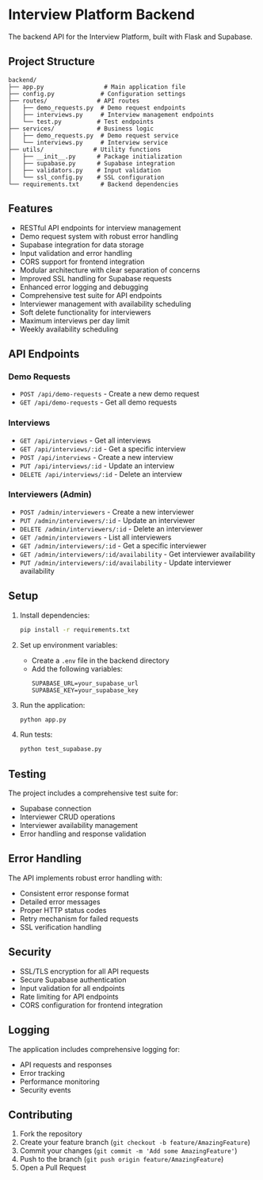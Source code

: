 # Interview Platform Backend

The backend API for the Interview Platform, built with Flask and Supabase.

## Project Structure

```
backend/
├── app.py                 # Main application file
├── config.py             # Configuration settings
├── routes/              # API routes
│   ├── demo_requests.py  # Demo request endpoints
│   ├── interviews.py     # Interview management endpoints
│   └── test.py          # Test endpoints
├── services/            # Business logic
│   ├── demo_requests.py  # Demo request service
│   └── interviews.py     # Interview service
├── utils/              # Utility functions
│   ├── __init__.py      # Package initialization
│   ├── supabase.py      # Supabase integration
│   ├── validators.py    # Input validation
│   └── ssl_config.py    # SSL configuration
└── requirements.txt      # Backend dependencies
```

## Features

- RESTful API endpoints for interview management
- Demo request system with robust error handling
- Supabase integration for data storage
- Input validation and error handling
- CORS support for frontend integration
- Modular architecture with clear separation of concerns
- Improved SSL handling for Supabase requests
- Enhanced error logging and debugging
- Comprehensive test suite for API endpoints
- Interviewer management with availability scheduling
- Soft delete functionality for interviewers
- Maximum interviews per day limit
- Weekly availability scheduling

## API Endpoints

### Demo Requests

- `POST /api/demo-requests` - Create a new demo request
- `GET /api/demo-requests` - Get all demo requests

### Interviews

- `GET /api/interviews` - Get all interviews
- `GET /api/interviews/:id` - Get a specific interview
- `POST /api/interviews` - Create a new interview
- `PUT /api/interviews/:id` - Update an interview
- `DELETE /api/interviews/:id` - Delete an interview

### Interviewers (Admin)

- `POST /admin/interviewers` - Create a new interviewer
- `PUT /admin/interviewers/:id` - Update an interviewer
- `DELETE /admin/interviewers/:id` - Delete an interviewer
- `GET /admin/interviewers` - List all interviewers
- `GET /admin/interviewers/:id` - Get a specific interviewer
- `GET /admin/interviewers/:id/availability` - Get interviewer availability
- `PUT /admin/interviewers/:id/availability` - Update interviewer availability

## Setup

1. Install dependencies:
   ```bash
   pip install -r requirements.txt
   ```

2. Set up environment variables:
   - Create a `.env` file in the backend directory
   - Add the following variables:
     ```
     SUPABASE_URL=your_supabase_url
     SUPABASE_KEY=your_supabase_key
     ```

3. Run the application:
   ```bash
   python app.py
   ```

4. Run tests:
   ```bash
   python test_supabase.py
   ```

## Testing

The project includes a comprehensive test suite for:
- Supabase connection
- Interviewer CRUD operations
- Interviewer availability management
- Error handling and response validation

## Error Handling

The API implements robust error handling with:
- Consistent error response format
- Detailed error messages
- Proper HTTP status codes
- Retry mechanism for failed requests
- SSL verification handling

## Security

- SSL/TLS encryption for all API requests
- Secure Supabase authentication
- Input validation for all endpoints
- Rate limiting for API endpoints
- CORS configuration for frontend integration

## Logging

The application includes comprehensive logging for:
- API requests and responses
- Error tracking
- Performance monitoring
- Security events

## Contributing

1. Fork the repository
2. Create your feature branch (`git checkout -b feature/AmazingFeature`)
3. Commit your changes (`git commit -m 'Add some AmazingFeature'`)
4. Push to the branch (`git push origin feature/AmazingFeature`)
5. Open a Pull Request
